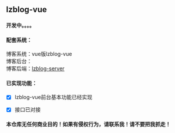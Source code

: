 ## lzblog-vue

#### 开发中。。。。

#### 配套系统：
 博客系统：vue版lzblog-vue  
 博客后台：  
 博客后端：[lzblog-server](https://github.com/lzcwds/lzblog-server)

#### 已实现功能：
- [x] lzblog-vue前台基本功能已经实现
- [x] 接口已对接


#### 本仓库无任何商业目的！如果有侵权行为，请联系我！请不要把我抓走！
